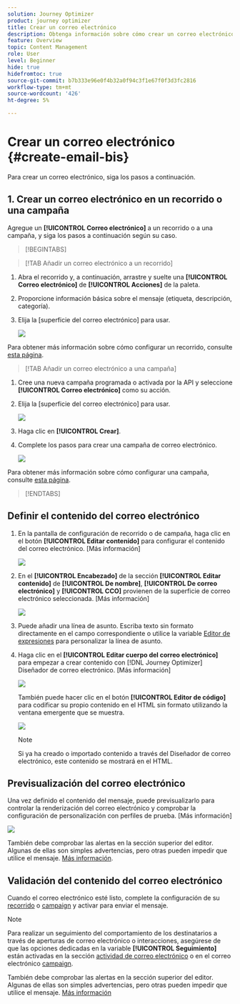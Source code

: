 ```yaml
---
solution: Journey Optimizer
product: journey optimizer
title: Crear un correo electrónico
description: Obtenga información sobre cómo crear un correo electrónico en Journey Optimizer
feature: Overview
topic: Content Management
role: User
level: Beginner
hide: true
hidefromtoc: true
source-git-commit: b7b333e96e0f4b32a0f94c3f1e67f0f3d3fc2816
workflow-type: tm+mt
source-wordcount: '426'
ht-degree: 5%

---
```


# Crear un correo electrónico {#create-email-bis}

Para crear un correo electrónico, siga los pasos a continuación.

## 1. Crear un correo electrónico en un recorrido o una campaña

Agregue un **[!UICONTROL Correo electrónico]** a un recorrido o a una campaña, y siga los pasos a continuación según su caso.

>[!BEGINTABS]

>[!TAB Añadir un correo electrónico a un recorrido]

1. Abra el recorrido y, a continuación, arrastre y suelte una **[!UICONTROL Correo electrónico]** de **[!UICONTROL Acciones]** de la paleta.

1. Proporcione información básica sobre el mensaje (etiqueta, descripción, categoría).

1. Elija la [superficie del correo electrónico] para usar.

   ![](assets/email_journey.png)

Para obtener más información sobre cómo configurar un recorrido, consulte [esta página](../building-journeys/journey-gs.md).

>[!TAB Añadir un correo electrónico a una campaña]

1. Cree una nueva campaña programada o activada por la API y seleccione **[!UICONTROL Correo electrónico]** como su acción.

1. Elija la [superficie del correo electrónico] para usar.

   ![](assets/email_campaign.png)

1. Haga clic en **[!UICONTROL Crear]**.

1. Complete los pasos para crear una campaña de correo electrónico.

   ![](assets/email_campaign_steps.png)

<!--
From the **[!UICONTROL Action]** section, specify if you want to track how your recipients react to your delivery: you can track email opens, and/or clicks on links and buttons in your email.

![](assets/email_campaign_tracking.png)
-->

Para obtener más información sobre cómo configurar una campaña, consulte [esta página](../campaigns/get-started-with-campaigns.md).

>[!ENDTABS]

## Definir el contenido del correo electrónico

1. En la pantalla de configuración de recorrido o de campaña, haga clic en el botón **[!UICONTROL Editar contenido]** para configurar el contenido del correo electrónico. [Más información]

   ![](assets/email_campaign_edit_content.png)

1. En el **[!UICONTROL Encabezado]** de la sección **[!UICONTROL Editar contenido]** de **[!UICONTROL De nombre]**, **[!UICONTROL De correo electrónico]** y **[!UICONTROL CCO]** provienen de la superficie de correo electrónico seleccionada. [Más información] <!--check if same for journey-->

   ![](assets/email_designer_edit_content_header.png)

1. Puede añadir una línea de asunto. Escriba texto sin formato directamente en el campo correspondiente o utilice la variable [Editor de expresiones](../personalization/personalization-build-expressions.md) para personalizar la línea de asunto.

1. Haga clic en el **[!UICONTROL Editar cuerpo del correo electrónico]** para empezar a crear contenido con [!DNL Journey Optimizer] Diseñador de correo electrónico. [Más información]

   ![](assets/email_designer_edit_email_body.png)

   También puede hacer clic en el botón **[!UICONTROL Editor de código]** para codificar su propio contenido en el HTML sin formato utilizando la ventana emergente que se muestra.

   ![](assets/email_designer_edit_code_editor.png)

   >[!NOTE]
   >
   >Si ya ha creado o importado contenido a través del Diseñador de correo electrónico, este contenido se mostrará en el HTML.

## Previsualización del correo electrónico

Una vez definido el contenido del mensaje, puede previsualizarlo para controlar la renderización del correo electrónico y comprobar la configuración de personalización con perfiles de prueba. [Más información]

![](assets/email_designer_edit_simulate.png)

También debe comprobar las alertas en la sección superior del editor.  Algunas de ellas son simples advertencias, pero otras pueden impedir que utilice el mensaje. [Más información](alerts.md).

## Validación del contenido del correo electrónico

Cuando el correo electrónico esté listo, complete la configuración de su [recorrido](../building-journeys/journey-gs.md) o [campaign](../campaigns/create-campaign.md) y activar para enviar el mensaje.

>[!NOTE]
>
>Para realizar un seguimiento del comportamiento de los destinatarios a través de aperturas de correo electrónico o interacciones, asegúrese de que las opciones dedicadas en la variable **[!UICONTROL Seguimiento]** están activadas en la sección [actividad de correo electrónico](../building-journeys/journeys-message.md) o en el correo electrónico [campaign](../campaigns/create-campaign.md).

También debe comprobar las alertas en la sección superior del editor.  Algunas de ellas son simples advertencias, pero otras pueden impedir que utilice el mensaje. [Más información](alerts.md)

